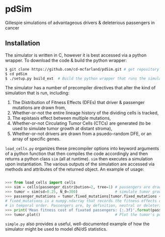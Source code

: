 # pdSim
Gillespie simulations of advantageous drivers &amp; deleterious passengers in cancer

## Installation

The simulator is written in C, however it is best accessed via a python wrapper. To download the code & build the python wrapper:

```sh
$ git clone https://github.com/cd-mcfarland/pdSim.git # get repository
$ cd pdSim
$ ./setup.py build_ext  # Build the python wrapper that runs the simulator
```
The simulator has a number of precompiler directives that alter the kind of simulation that is run, including: 

1. The Distribution of Fitness Effects (DFEs) that driver & passenger mutations are drawn from,
2. Whether-or-not the entire lineage history of the dividing cells is tracked, 
3. The epistasis effect between multiple mutations, 
4. Whether-or-not Circulating Tumor Cells (CTCs) are generated (to be used to simulate tumor growth at distant stroma),
5. Whether-or-not drivers are drawn from a psuedo-random DFE, or an array of specific genes. 

`load_cells.py` organizes these precompiler options into keyword arguments of a python function that then compiles the code accordingly and then returns a python class `sim` (all at runtime). `sim` then executes a simulation upon instantiation. The various outputs of the simulation are accessed via methods and attributes of the returned object. An example of usage:

```python

>>> from load_cells import cells
>>> sim = cells(passenger_distribution=2, tree=1) # passengers are drawn from a Log-Normal DFE; lineage is tracked
>>> tumor = sim(sd=0.25, N_0=300)                 # simulate tumor growth with non-default values of sd, N_0
>>> passenger_mutations = tumor.fixed_mutations[tumor.fixed_mutations <= 0]  
# fixed_mutations is a numpy.ndarray that records the fitness effects of every mutation that sweeps to fixation
# in temporal order. Passengers are, by definition, neutral or deleterious mutations. 
>>> print('Mean fitness cost of fixated passengers: {:.3f}'.format(passenger_mutations.mean())
>>> tumor.plot()                                  # Plot the tumor's population size versus time.
```
`simple.py` also provides a useful, well-documented example of how the simulator might be used to model dN/dS statistics.
